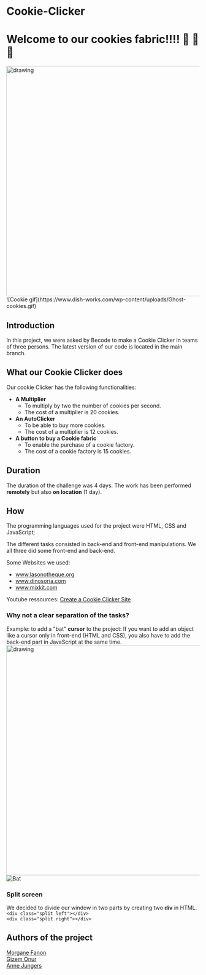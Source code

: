 # Cookie-Clicker

# Welcome to our cookies fabric!!!! :jack_o_lantern: :ghost: :cookie:

<img src="https://www.dish-works.com/wp-content/uploads/Ghost-cookies.gif" alt="drawing" width="700" height="600"/>
![Cookie gif](https://www.dish-works.com/wp-content/uploads/Ghost-cookies.gif)

## Introduction
In this project, we were asked by Becode to make a Cookie Clicker in teams of three persons.
The latest version of our code is located in the main branch.


## What our Cookie Clicker does
Our cookie Clicker has the following functionalities:

*  **A Multiplier** 
    + To multiply by two the number of cookies per second.
    + The cost of a multiplier is 20 cookies.
* **An AutoClicker**
    + To be able to buy more cookies.
    + The cost of a multiplier is 12 cookies.
* **A button to buy a Cookie fabric**
    + To enable the purchase of a cookie factory.
    + The cost of a cookie factory is 15 cookies.



## Duration
The duration of the challenge was 4 days. The work has been performed **remotely** but also **on location** (1 day).

## How
The programming languages used for the project were HTML, CSS and JavaScript;

The different tasks consisted in back-end and front-end manipulations. We all three did some front-end and back-end. 

Some Websites we used:
* www.lasonotheque.org 
* www.dinosoria.com
* www.mixkit.com

Youtube ressources:
[Create a Cookie Clicker Site](https://www.youtube.com/watch?v=uUgOBe_wb6E&t=690s)

### Why not a clear separation of the tasks? 
Example: to add a "bat" **cursor** to the project:
If you want to add an object like a cursor only in front-end (HTML and CSS), you also have to add the back-end part in JavaScript at the same time. 
<img src="https://ih1.redbubble.net/image.1418530429.9945/poster,840x830,f8f8f8-pad,1000x1000,f8f8f8.jpg" alt="drawing" width="900" height="600"/>
![Bat](https://ih1.redbubble.net/image.1418530429.9945/poster,840x830,f8f8f8-pad,1000x1000,f8f8f8.jpg)

### Split screen
We decided to divide our window in two parts by creating two **div** in HTML. \
`<div class="split left"></div>` \
`<div class="split right"></div>`


## Authors of the project

[Morgane Fanon](https://github.com/MorganeFanon) \
[Gizem Onur](https://github.com/GizemOnur) \
[Anne Jungers](https://github.com/annejungers)
